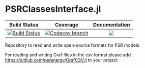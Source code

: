 # PSRClassesInterface.jl

[build-img]: https://github.com/psrenergy/PSRClassesInterface.jl/workflows/CI/badge.svg?branch=master
[build-url]: https://github.com/psrenergy/PSRClassesInterface.jl/actions?query=workflow%3ACI

[codecov-img]: https://codecov.io/gh/psrenergy/PSRClassesInterface.jl/coverage.svg?branch=master
[codecov-url]: https://codecov.io/gh/psrenergy/PSRClassesInterface.jl?branch=master

| **Build Status** | **Coverage** | **Documentation** |
|:-----------------:|:-----------------:|:-----------------:|
| [![Build Status][build-img]][build-url] | [![Codecov branch][codecov-img]][codecov-url] |[![](https://img.shields.io/badge/docs-latest-blue.svg)](https://psrenergy.github.io/PSRClassesInterface.jl/dev/)

Repository to read and write open-source formats for PSR models.

For reading and writing Graf files in the csv format please add https://github.com/psrenergy/GrafCSV.jl to your project. 

